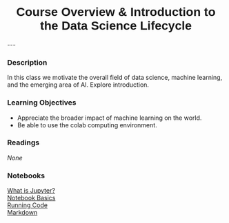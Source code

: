 <h1  style="font-family:  Verdana,  Geneva,  sans-serif;  text-align:center">Course  Overview  &  Introduction  to  the  Data  Science  Lifecycle</h1> 
--- 
 
###  Description 
In  this  class  we  motivate  the  overall  field  of  data  science,  machine  learning,  and  the  emerging  area  of  AI.    Explore  introduction.   
 
###  Learning  Objectives 
-  Appreciate  the  broader  impact  of  machine  learning  on  the  world. 
-  Be  able  to  use  the  colab  computing  environment. 
 
###  Readings 
*None* 
 
###  Notebooks 
[What  is  Jupyter?](https://rpi.analyticsdojo.com""/notebooks/01-what-is-jupyter.html)<br>[Notebook  Basics](https://rpi.analyticsdojo.com""/notebooks/02-notebook-basics.html)<br>[Running  Code](https://rpi.analyticsdojo.com""/notebooks/03-running-code.html)<br>[Markdown](https://rpi.analyticsdojo.com""/notebooks/04-markdown.html)
